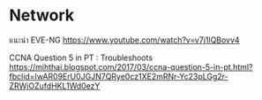 # Network

แนะนำ EVE-NG
https://www.youtube.com/watch?v=v7j1lQBovv4

CCNA Question 5 in PT : Troubleshoots
https://mihthai.blogspot.com/2017/03/ccna-question-5-in-pt.html?fbclid=IwAR09ErU0JGJN7QRye0cz1XE2mRNr-Yc23pLGg2r-ZRWjOZufdHKL1Wd0ezY

